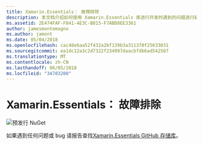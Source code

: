 ```yaml
---
title: Xamarin.Essentials： 故障排除
description: 本文档介绍如何使用 Xamarin.Essentials 库进行开发时遇到的问题进行疑难解答。
ms.assetid: 2E474FAF-F841-4E3C-B815-F7ABD8EE3361
author: jamesmontemagno
ms.author: jamont
ms.date: 05/04/2018
ms.openlocfilehash: cac48e6aa52f432a2bf139b3a311370f25633031
ms.sourcegitcommit: ea1dc12a3c2d7322f234997daacbfdb6ad542507
ms.translationtype: MT
ms.contentlocale: zh-CN
ms.lasthandoff: 06/05/2018
ms.locfileid: "34783200"
---
```

# <a name="xamarinessentials-troubleshooting"></a>Xamarin.Essentials： 故障排除

![预发行 NuGet](~/media/shared/pre-release.png)

如果遇到任何问题或 bug 请报告查找[Xamarin.Essentials GitHub 存储库](http://github.com/xamarin/Essentials)。
